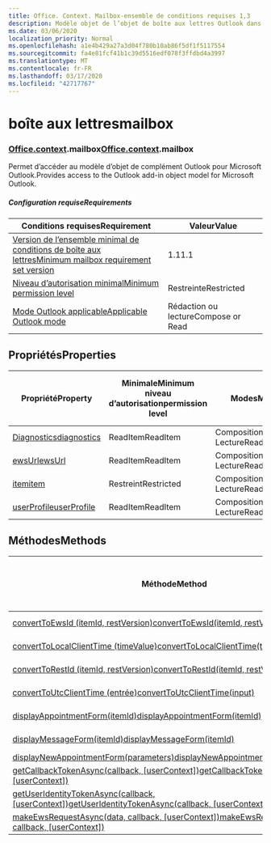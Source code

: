 ```yaml
---
title: Office. Context. Mailbox-ensemble de conditions requises 1,3
description: Modèle objet de l’objet de boîte aux lettres Outlook dans l’API des compléments Outlook (version 1,3 de l’API de boîte aux lettres).
ms.date: 03/06/2020
localization_priority: Normal
ms.openlocfilehash: a1e4b429a27a3d04f780b10ab86f5df1f5117554
ms.sourcegitcommit: fa4e81fcf41b1c39d5516edf078f3ffdbd4a3997
ms.translationtype: MT
ms.contentlocale: fr-FR
ms.lasthandoff: 03/17/2020
ms.locfileid: "42717767"
---
```

# <a name="mailbox"></a><span data-ttu-id="567a1-103">boîte aux lettres</span><span class="sxs-lookup"><span data-stu-id="567a1-103">mailbox</span></span>

### <a name="officecontextmailbox"></a><span data-ttu-id="567a1-104">[Office](office.md)[.context](office.context.md).mailbox</span><span class="sxs-lookup"><span data-stu-id="567a1-104">[Office](office.md)[.context](office.context.md).mailbox</span></span>

<span data-ttu-id="567a1-105">Permet d’accéder au modèle d’objet de complément Outlook pour Microsoft Outlook.</span><span class="sxs-lookup"><span data-stu-id="567a1-105">Provides access to the Outlook add-in object model for Microsoft Outlook.</span></span>

##### <a name="requirements"></a><span data-ttu-id="567a1-106">Configuration requise</span><span class="sxs-lookup"><span data-stu-id="567a1-106">Requirements</span></span>

|<span data-ttu-id="567a1-107">Conditions requises</span><span class="sxs-lookup"><span data-stu-id="567a1-107">Requirement</span></span>| <span data-ttu-id="567a1-108">Valeur</span><span class="sxs-lookup"><span data-stu-id="567a1-108">Value</span></span>|
|---|---|
|[<span data-ttu-id="567a1-109">Version de l’ensemble minimal de conditions de boîte aux lettres</span><span class="sxs-lookup"><span data-stu-id="567a1-109">Minimum mailbox requirement set version</span></span>](../../requirement-sets/outlook-api-requirement-sets.md)| <span data-ttu-id="567a1-110">1.1</span><span class="sxs-lookup"><span data-stu-id="567a1-110">1.1</span></span>|
|[<span data-ttu-id="567a1-111">Niveau d’autorisation minimal</span><span class="sxs-lookup"><span data-stu-id="567a1-111">Minimum permission level</span></span>](../../../outlook/understanding-outlook-add-in-permissions.md)| <span data-ttu-id="567a1-112">Restreinte</span><span class="sxs-lookup"><span data-stu-id="567a1-112">Restricted</span></span>|
|[<span data-ttu-id="567a1-113">Mode Outlook applicable</span><span class="sxs-lookup"><span data-stu-id="567a1-113">Applicable Outlook mode</span></span>](../../../outlook/outlook-add-ins-overview.md#extension-points)| <span data-ttu-id="567a1-114">Rédaction ou lecture</span><span class="sxs-lookup"><span data-stu-id="567a1-114">Compose or Read</span></span>|

## <a name="properties"></a><span data-ttu-id="567a1-115">Propriétés</span><span class="sxs-lookup"><span data-stu-id="567a1-115">Properties</span></span>

| <span data-ttu-id="567a1-116">Propriété</span><span class="sxs-lookup"><span data-stu-id="567a1-116">Property</span></span> | <span data-ttu-id="567a1-117">Minimale</span><span class="sxs-lookup"><span data-stu-id="567a1-117">Minimum</span></span><br><span data-ttu-id="567a1-118">niveau d’autorisation</span><span class="sxs-lookup"><span data-stu-id="567a1-118">permission level</span></span> | <span data-ttu-id="567a1-119">Modes</span><span class="sxs-lookup"><span data-stu-id="567a1-119">Modes</span></span> | <span data-ttu-id="567a1-120">Type de retour</span><span class="sxs-lookup"><span data-stu-id="567a1-120">Return type</span></span> | <span data-ttu-id="567a1-121">Minimale</span><span class="sxs-lookup"><span data-stu-id="567a1-121">Minimum</span></span><br><span data-ttu-id="567a1-122">ensemble de conditions requises</span><span class="sxs-lookup"><span data-stu-id="567a1-122">requirement set</span></span> |
|---|---|---|---|:---:|
| [<span data-ttu-id="567a1-123">Diagnostics</span><span class="sxs-lookup"><span data-stu-id="567a1-123">diagnostics</span></span>](/javascript/api/outlook/office.mailbox?view=outlook-js-1.3#diagnostics) | <span data-ttu-id="567a1-124">ReadItem</span><span class="sxs-lookup"><span data-stu-id="567a1-124">ReadItem</span></span> | <span data-ttu-id="567a1-125">Composition</span><span class="sxs-lookup"><span data-stu-id="567a1-125">Compose</span></span><br><span data-ttu-id="567a1-126">Lecture</span><span class="sxs-lookup"><span data-stu-id="567a1-126">Read</span></span> | [<span data-ttu-id="567a1-127">Diagnostics</span><span class="sxs-lookup"><span data-stu-id="567a1-127">Diagnostics</span></span>](/javascript/api/outlook/office.diagnostics?view=outlook-js-1.3) | [<span data-ttu-id="567a1-128">1.1</span><span class="sxs-lookup"><span data-stu-id="567a1-128">1.1</span></span>](../requirement-set-1.1/outlook-requirement-set-1.1.md) |
| [<span data-ttu-id="567a1-129">ewsUrl</span><span class="sxs-lookup"><span data-stu-id="567a1-129">ewsUrl</span></span>](/javascript/api/outlook/office.mailbox?view=outlook-js-1.3#ewsurl) | <span data-ttu-id="567a1-130">ReadItem</span><span class="sxs-lookup"><span data-stu-id="567a1-130">ReadItem</span></span> | <span data-ttu-id="567a1-131">Composition</span><span class="sxs-lookup"><span data-stu-id="567a1-131">Compose</span></span><br><span data-ttu-id="567a1-132">Lecture</span><span class="sxs-lookup"><span data-stu-id="567a1-132">Read</span></span> | <span data-ttu-id="567a1-133">Chaîne</span><span class="sxs-lookup"><span data-stu-id="567a1-133">String</span></span> | [<span data-ttu-id="567a1-134">1.1</span><span class="sxs-lookup"><span data-stu-id="567a1-134">1.1</span></span>](../requirement-set-1.1/outlook-requirement-set-1.1.md) |
| [<span data-ttu-id="567a1-135">item</span><span class="sxs-lookup"><span data-stu-id="567a1-135">item</span></span>](office.context.mailbox.item.md) | <span data-ttu-id="567a1-136">Restreint</span><span class="sxs-lookup"><span data-stu-id="567a1-136">Restricted</span></span> | <span data-ttu-id="567a1-137">Composition</span><span class="sxs-lookup"><span data-stu-id="567a1-137">Compose</span></span><br><span data-ttu-id="567a1-138">Lecture</span><span class="sxs-lookup"><span data-stu-id="567a1-138">Read</span></span> | [<span data-ttu-id="567a1-139">Élément</span><span class="sxs-lookup"><span data-stu-id="567a1-139">Item</span></span>](/javascript/api/outlook/office.item?view=outlook-js-1.3) | [<span data-ttu-id="567a1-140">1.1</span><span class="sxs-lookup"><span data-stu-id="567a1-140">1.1</span></span>](../requirement-set-1.1/outlook-requirement-set-1.1.md) |
| [<span data-ttu-id="567a1-141">userProfile</span><span class="sxs-lookup"><span data-stu-id="567a1-141">userProfile</span></span>](/javascript/api/outlook/office.mailbox?view=outlook-js-1.3#userprofile) | <span data-ttu-id="567a1-142">ReadItem</span><span class="sxs-lookup"><span data-stu-id="567a1-142">ReadItem</span></span> | <span data-ttu-id="567a1-143">Composition</span><span class="sxs-lookup"><span data-stu-id="567a1-143">Compose</span></span><br><span data-ttu-id="567a1-144">Lecture</span><span class="sxs-lookup"><span data-stu-id="567a1-144">Read</span></span> | [<span data-ttu-id="567a1-145">Profil</span><span class="sxs-lookup"><span data-stu-id="567a1-145">UserProfile</span></span>](/javascript/api/outlook/office.userprofile?view=outlook-js-1.3) | [<span data-ttu-id="567a1-146">1.1</span><span class="sxs-lookup"><span data-stu-id="567a1-146">1.1</span></span>](../requirement-set-1.1/outlook-requirement-set-1.1.md) |

## <a name="methods"></a><span data-ttu-id="567a1-147">Méthodes</span><span class="sxs-lookup"><span data-stu-id="567a1-147">Methods</span></span>

| <span data-ttu-id="567a1-148">Méthode</span><span class="sxs-lookup"><span data-stu-id="567a1-148">Method</span></span> | <span data-ttu-id="567a1-149">Minimale</span><span class="sxs-lookup"><span data-stu-id="567a1-149">Minimum</span></span><br><span data-ttu-id="567a1-150">niveau d’autorisation</span><span class="sxs-lookup"><span data-stu-id="567a1-150">permission level</span></span> | <span data-ttu-id="567a1-151">Modes</span><span class="sxs-lookup"><span data-stu-id="567a1-151">Modes</span></span> | <span data-ttu-id="567a1-152">Minimale</span><span class="sxs-lookup"><span data-stu-id="567a1-152">Minimum</span></span><br><span data-ttu-id="567a1-153">ensemble de conditions requises</span><span class="sxs-lookup"><span data-stu-id="567a1-153">requirement set</span></span> |
|---|---|---|:---:|
| [<span data-ttu-id="567a1-154">convertToEwsId (itemId, restVersion)</span><span class="sxs-lookup"><span data-stu-id="567a1-154">convertToEwsId(itemId, restVersion)</span></span>](/javascript/api/outlook/office.mailbox?view=outlook-js-1.3#converttoewsid-itemid--restversion-) | <span data-ttu-id="567a1-155">Restreint</span><span class="sxs-lookup"><span data-stu-id="567a1-155">Restricted</span></span> | <span data-ttu-id="567a1-156">Composition</span><span class="sxs-lookup"><span data-stu-id="567a1-156">Compose</span></span><br><span data-ttu-id="567a1-157">Lecture</span><span class="sxs-lookup"><span data-stu-id="567a1-157">Read</span></span> | [<span data-ttu-id="567a1-158">1.3</span><span class="sxs-lookup"><span data-stu-id="567a1-158">1.3</span></span>](../requirement-set-1.3/outlook-requirement-set-1.3.md) |
| [<span data-ttu-id="567a1-159">convertToLocalClientTime (timeValue)</span><span class="sxs-lookup"><span data-stu-id="567a1-159">convertToLocalClientTime(timeValue)</span></span>](/javascript/api/outlook/office.mailbox?view=outlook-js-1.3#converttolocalclienttime-timevalue-) | <span data-ttu-id="567a1-160">ReadItem</span><span class="sxs-lookup"><span data-stu-id="567a1-160">ReadItem</span></span> | <span data-ttu-id="567a1-161">Composition</span><span class="sxs-lookup"><span data-stu-id="567a1-161">Compose</span></span><br><span data-ttu-id="567a1-162">Lecture</span><span class="sxs-lookup"><span data-stu-id="567a1-162">Read</span></span> | [<span data-ttu-id="567a1-163">1.1</span><span class="sxs-lookup"><span data-stu-id="567a1-163">1.1</span></span>](../requirement-set-1.1/outlook-requirement-set-1.1.md) |
| [<span data-ttu-id="567a1-164">convertToRestId (itemId, restVersion)</span><span class="sxs-lookup"><span data-stu-id="567a1-164">convertToRestId(itemId, restVersion)</span></span>](/javascript/api/outlook/office.mailbox?view=outlook-js-1.3#converttorestid-itemid--restversion-) | <span data-ttu-id="567a1-165">Restreint</span><span class="sxs-lookup"><span data-stu-id="567a1-165">Restricted</span></span> | <span data-ttu-id="567a1-166">Composition</span><span class="sxs-lookup"><span data-stu-id="567a1-166">Compose</span></span><br><span data-ttu-id="567a1-167">Lecture</span><span class="sxs-lookup"><span data-stu-id="567a1-167">Read</span></span> | [<span data-ttu-id="567a1-168">1.3</span><span class="sxs-lookup"><span data-stu-id="567a1-168">1.3</span></span>](../requirement-set-1.3/outlook-requirement-set-1.3.md) |
| [<span data-ttu-id="567a1-169">convertToUtcClientTime (entrée)</span><span class="sxs-lookup"><span data-stu-id="567a1-169">convertToUtcClientTime(input)</span></span>](/javascript/api/outlook/office.mailbox?view=outlook-js-1.3#converttoutcclienttime-input-) | <span data-ttu-id="567a1-170">ReadItem</span><span class="sxs-lookup"><span data-stu-id="567a1-170">ReadItem</span></span> | <span data-ttu-id="567a1-171">Composition</span><span class="sxs-lookup"><span data-stu-id="567a1-171">Compose</span></span><br><span data-ttu-id="567a1-172">Lecture</span><span class="sxs-lookup"><span data-stu-id="567a1-172">Read</span></span> | [<span data-ttu-id="567a1-173">1.1</span><span class="sxs-lookup"><span data-stu-id="567a1-173">1.1</span></span>](../requirement-set-1.1/outlook-requirement-set-1.1.md) |
| [<span data-ttu-id="567a1-174">displayAppointmentForm(itemId)</span><span class="sxs-lookup"><span data-stu-id="567a1-174">displayAppointmentForm(itemId)</span></span>](/javascript/api/outlook/office.mailbox?view=outlook-js-1.3#displayappointmentform-itemid-) | <span data-ttu-id="567a1-175">ReadItem</span><span class="sxs-lookup"><span data-stu-id="567a1-175">ReadItem</span></span> | <span data-ttu-id="567a1-176">Composition</span><span class="sxs-lookup"><span data-stu-id="567a1-176">Compose</span></span><br><span data-ttu-id="567a1-177">Lecture</span><span class="sxs-lookup"><span data-stu-id="567a1-177">Read</span></span> | [<span data-ttu-id="567a1-178">1.1</span><span class="sxs-lookup"><span data-stu-id="567a1-178">1.1</span></span>](../requirement-set-1.1/outlook-requirement-set-1.1.md) |
| [<span data-ttu-id="567a1-179">displayMessageForm(itemId)</span><span class="sxs-lookup"><span data-stu-id="567a1-179">displayMessageForm(itemId)</span></span>](/javascript/api/outlook/office.mailbox?view=outlook-js-1.3#displaymessageform-itemid-) | <span data-ttu-id="567a1-180">ReadItem</span><span class="sxs-lookup"><span data-stu-id="567a1-180">ReadItem</span></span> | <span data-ttu-id="567a1-181">Composition</span><span class="sxs-lookup"><span data-stu-id="567a1-181">Compose</span></span><br><span data-ttu-id="567a1-182">Lecture</span><span class="sxs-lookup"><span data-stu-id="567a1-182">Read</span></span> | [<span data-ttu-id="567a1-183">1.1</span><span class="sxs-lookup"><span data-stu-id="567a1-183">1.1</span></span>](../requirement-set-1.1/outlook-requirement-set-1.1.md) |
| [<span data-ttu-id="567a1-184">displayNewAppointmentForm(parameters)</span><span class="sxs-lookup"><span data-stu-id="567a1-184">displayNewAppointmentForm(parameters)</span></span>](/javascript/api/outlook/office.mailbox?view=outlook-js-1.3#displaynewappointmentform-parameters-) | <span data-ttu-id="567a1-185">ReadItem</span><span class="sxs-lookup"><span data-stu-id="567a1-185">ReadItem</span></span> | <span data-ttu-id="567a1-186">Lecture</span><span class="sxs-lookup"><span data-stu-id="567a1-186">Read</span></span> | [<span data-ttu-id="567a1-187">1.1</span><span class="sxs-lookup"><span data-stu-id="567a1-187">1.1</span></span>](../requirement-set-1.1/outlook-requirement-set-1.1.md) |
| <span data-ttu-id="567a1-188">[getCallbackTokenAsync(callback, [userContext])](/javascript/api/outlook/office.mailbox?view=outlook-js-1.3#getcallbacktokenasync-callback--usercontext-)</span><span class="sxs-lookup"><span data-stu-id="567a1-188">[getCallbackTokenAsync(callback, [userContext])](/javascript/api/outlook/office.mailbox?view=outlook-js-1.3#getcallbacktokenasync-callback--usercontext-)</span></span> | <span data-ttu-id="567a1-189">ReadItem</span><span class="sxs-lookup"><span data-stu-id="567a1-189">ReadItem</span></span> | <span data-ttu-id="567a1-190">Composition</span><span class="sxs-lookup"><span data-stu-id="567a1-190">Compose</span></span><br><span data-ttu-id="567a1-191">Lecture</span><span class="sxs-lookup"><span data-stu-id="567a1-191">Read</span></span> | [<span data-ttu-id="567a1-192">1.3</span><span class="sxs-lookup"><span data-stu-id="567a1-192">1.3</span></span>](../requirement-set-1.3/outlook-requirement-set-1.3.md)<br>[<span data-ttu-id="567a1-193">1.1</span><span class="sxs-lookup"><span data-stu-id="567a1-193">1.1</span></span>](../requirement-set-1.1/outlook-requirement-set-1.1.md) |
| <span data-ttu-id="567a1-194">[getUserIdentityTokenAsync(callback, [userContext])](/javascript/api/outlook/office.mailbox?view=outlook-js-1.3#getuseridentitytokenasync-callback--usercontext-)</span><span class="sxs-lookup"><span data-stu-id="567a1-194">[getUserIdentityTokenAsync(callback, [userContext])](/javascript/api/outlook/office.mailbox?view=outlook-js-1.3#getuseridentitytokenasync-callback--usercontext-)</span></span> | <span data-ttu-id="567a1-195">ReadItem</span><span class="sxs-lookup"><span data-stu-id="567a1-195">ReadItem</span></span> | <span data-ttu-id="567a1-196">Composition</span><span class="sxs-lookup"><span data-stu-id="567a1-196">Compose</span></span><br><span data-ttu-id="567a1-197">Lecture</span><span class="sxs-lookup"><span data-stu-id="567a1-197">Read</span></span> | [<span data-ttu-id="567a1-198">1.1</span><span class="sxs-lookup"><span data-stu-id="567a1-198">1.1</span></span>](../requirement-set-1.1/outlook-requirement-set-1.1.md) |
| <span data-ttu-id="567a1-199">[makeEwsRequestAsync(data, callback, [userContext])](/javascript/api/outlook/office.mailbox?view=outlook-js-1.3#makeewsrequestasync-data--callback--usercontext-)</span><span class="sxs-lookup"><span data-stu-id="567a1-199">[makeEwsRequestAsync(data, callback, [userContext])](/javascript/api/outlook/office.mailbox?view=outlook-js-1.3#makeewsrequestasync-data--callback--usercontext-)</span></span> | <span data-ttu-id="567a1-200">ReadWriteMailbox</span><span class="sxs-lookup"><span data-stu-id="567a1-200">ReadWriteMailbox</span></span> | <span data-ttu-id="567a1-201">Composition</span><span class="sxs-lookup"><span data-stu-id="567a1-201">Compose</span></span><br><span data-ttu-id="567a1-202">Lecture</span><span class="sxs-lookup"><span data-stu-id="567a1-202">Read</span></span> | [<span data-ttu-id="567a1-203">1.1</span><span class="sxs-lookup"><span data-stu-id="567a1-203">1.1</span></span>](../requirement-set-1.1/outlook-requirement-set-1.1.md) |
